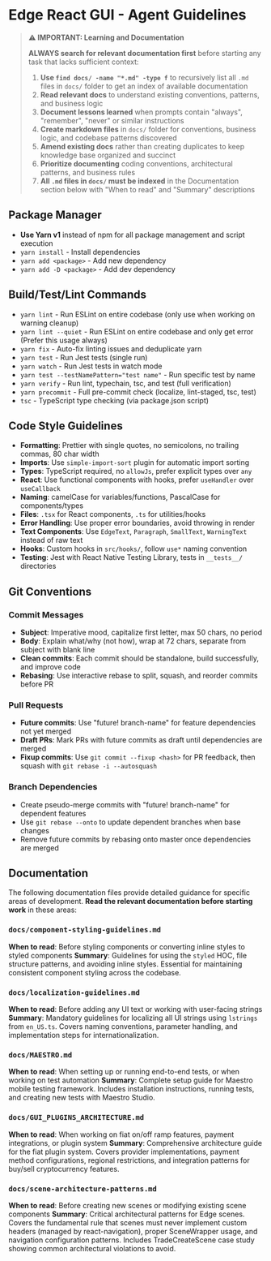 # Edge React GUI - Agent Guidelines

> **⚠️ IMPORTANT: Learning and Documentation**
>
> **ALWAYS search for relevant documentation first** before starting any task that lacks sufficient context:
>
> 1. **Use `find docs/ -name "*.md" -type f`** to recursively list all `.md` files in `docs/` folder to get an index of available documentation
> 2. **Read relevant docs** to understand existing conventions, patterns, and business logic
> 3. **Document lessons learned** when prompts contain "always", "remember", "never" or similar instructions
> 4. **Create markdown files** in `docs/` folder for conventions, business logic, and codebase patterns discovered
> 5. **Amend existing docs** rather than creating duplicates to keep knowledge base organized and succinct
> 6. **Prioritize documenting** coding conventions, architectural patterns, and business rules
> 7. **All `.md` files in `docs/` must be indexed** in the Documentation section below with "When to read" and "Summary" descriptions

## Package Manager

- **Use Yarn v1** instead of npm for all package management and script execution
- `yarn install` - Install dependencies
- `yarn add <package>` - Add new dependency
- `yarn add -D <package>` - Add dev dependency

## Build/Test/Lint Commands

- `yarn lint` - Run ESLint on entire codebase (only use when working on warning cleanup)
- `yarn lint --quiet` - Run ESLint on entire codebase and only get error (Prefer this usage always)
- `yarn fix` - Auto-fix linting issues and deduplicate yarn
- `yarn test` - Run Jest tests (single run)
- `yarn watch` - Run Jest tests in watch mode
- `yarn test --testNamePattern="test name"` - Run specific test by name
- `yarn verify` - Run lint, typechain, tsc, and test (full verification)
- `yarn precommit` - Full pre-commit check (localize, lint-staged, tsc, test)
- `tsc` - TypeScript type checking (via package.json script)

## Code Style Guidelines

- **Formatting**: Prettier with single quotes, no semicolons, no trailing commas, 80 char width
- **Imports**: Use `simple-import-sort` plugin for automatic import sorting
- **Types**: TypeScript required, no `allowJs`, prefer explicit types over `any`
- **React**: Use functional components with hooks, prefer `useHandler` over `useCallback`
- **Naming**: camelCase for variables/functions, PascalCase for components/types
- **Files**: `.tsx` for React components, `.ts` for utilities/hooks
- **Error Handling**: Use proper error boundaries, avoid throwing in render
- **Text Components**: Use `EdgeText`, `Paragraph`, `SmallText`, `WarningText` instead of raw text
- **Hooks**: Custom hooks in `src/hooks/`, follow `use*` naming convention
- **Testing**: Jest with React Native Testing Library, tests in `__tests__/` directories

## Git Conventions

### Commit Messages

- **Subject**: Imperative mood, capitalize first letter, max 50 chars, no period
- **Body**: Explain what/why (not how), wrap at 72 chars, separate from subject with blank line
- **Clean commits**: Each commit should be standalone, build successfully, and improve code
- **Rebasing**: Use interactive rebase to split, squash, and reorder commits before PR

### Pull Requests

- **Future commits**: Use "future! branch-name" for feature dependencies not yet merged
- **Draft PRs**: Mark PRs with future commits as draft until dependencies are merged
- **Fixup commits**: Use `git commit --fixup <hash>` for PR feedback, then squash with `git rebase -i --autosquash`

### Branch Dependencies

- Create pseudo-merge commits with "future! branch-name" for dependent features
- Use `git rebase --onto` to update dependent branches when base changes
- Remove future commits by rebasing onto master once dependencies are merged

## Documentation

The following documentation files provide detailed guidance for specific areas of development. **Read the relevant documentation before starting work** in these areas:

### `docs/component-styling-guidelines.md`

**When to read**: Before styling components or converting inline styles to styled components
**Summary**: Guidelines for using the `styled` HOC, file structure patterns, and avoiding inline styles. Essential for maintaining consistent component styling across the codebase.

### `docs/localization-guidelines.md`

**When to read**: Before adding any UI text or working with user-facing strings
**Summary**: Mandatory guidelines for localizing all UI strings using `lstrings` from `en_US.ts`. Covers naming conventions, parameter handling, and implementation steps for internationalization.

### `docs/MAESTRO.md`

**When to read**: When setting up or running end-to-end tests, or when working on test automation
**Summary**: Complete setup guide for Maestro mobile testing framework. Includes installation instructions, running tests, and creating new tests with Maestro Studio.

### `docs/GUI_PLUGINS_ARCHITECTURE.md`

**When to read**: When working on fiat on/off ramp features, payment integrations, or plugin system
**Summary**: Comprehensive architecture guide for the fiat plugin system. Covers provider implementations, payment method configurations, regional restrictions, and integration patterns for buy/sell cryptocurrency features.

### `docs/scene-architecture-patterns.md`

**When to read**: Before creating new scenes or modifying existing scene components
**Summary**: Critical architectural patterns for Edge scenes. Covers the fundamental rule that scenes must never implement custom headers (managed by react-navigation), proper SceneWrapper usage, and navigation configuration patterns. Includes TradeCreateScene case study showing common architectural violations to avoid.
